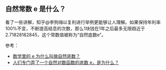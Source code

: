 ## 自然常数 e 是什么？

看了一些讲解，知乎@李狗嗨以复利进行举例更能够让人理解。如果保持年利率100%不变，不断提高结息的次数，那么1块钱在1年之后最多无限趋近于 2.71828182845，这个常数值被称为“自然底数e”。

参考：

- [数学里的 e 为什么叫做自然底数？](https://www.zhihu.com/question/20296247/answer/14654627)
- [人们专门弄了一个自然对数函数的底数 e，是为什么？](https://www.zhihu.com/question/24264370/answer/547588113)

